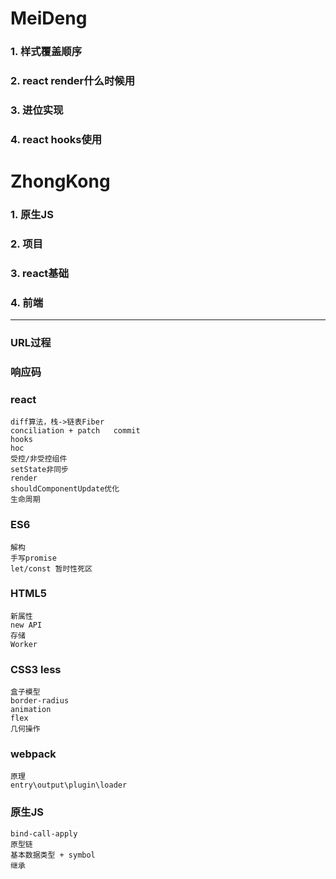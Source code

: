 
# MeiDeng
### 1. 样式覆盖顺序
### 2. react render什么时候用
### 3. 进位实现
### 4. react hooks使用

# ZhongKong
### 1. 原生JS
### 2. 项目
### 3. react基础
### 4. 前端

---------------
### URL过程
### 响应码

### react
    diff算法，栈->链表Fiber
    conciliation + patch   commit
    hooks
    hoc
    受控/非受控组件
    setState非同步
    render
    shouldComponentUpdate优化
    生命周期
    
### ES6
    解构
    手写promise
    let/const 暂时性死区
    
### HTML5
    新属性
    new API 
    存储
    Worker 
    
### CSS3 less
    盒子模型
    border-radius 
    animation
    flex 
    几何操作

### webpack
    原理
    entry\output\plugin\loader
    
### 原生JS
    bind-call-apply
    原型链
    基本数据类型 + symbol
    继承
    
 
